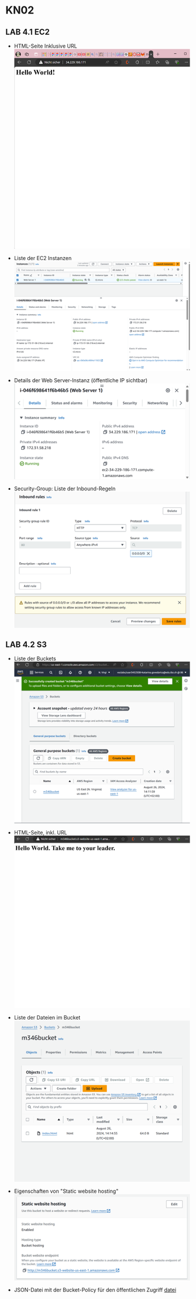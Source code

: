 # KN02

## LAB 4.1 EC2

- HTML-Seite Inklusive URL
![](Screenshots/LAB1-HTMLSEITE.png?raw=true)

- Liste der EC2 Instanzen
![](Screenshots/LAB1-EC2INSTANZEN.png?raw=true)

- Details der Web Server-Instanz (öffentliche IP sichtbar)
![](Screenshots/LAB1-WEBSERVERINSTANZ.png?raw=true)

- Security-Group: Liste der Inbound-Regeln
![](Screenshots/LAB1-INBOUNDREGELN.png?raw=true)

## LAB 4.2 S3

- Liste der Buckets
![](Screenshots/LAB2-LISTEDERBUCKETS.png?raw=true)

- HTML-Seite, inkl. URL
![](Screenshots/LAB2-HTMLSEITE.png?raw=true)

- Liste der Dateien im Bucket
![](Screenshots/LAB2-DATEIEN.png?raw=true)
  
- Eigenschaften von "Static website hosting"
![](Screenshots/LAB2-STATICHOSTING.png?raw=true)
  
- JSON-Datei mit der Bucket-Policy für den öffentlichen Zugriff
[datei](bucketpolicy.json)
